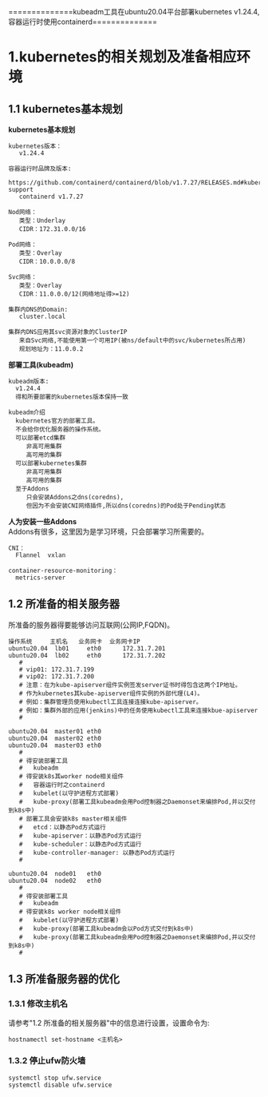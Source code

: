 ==============kubeadm工具在ubuntu20.04平台部署kubernetes v1.24.4,容器运行时使用containerd==============

# 1.kubernetes的相关规划及准备相应环境
## 1.1 kubernetes基本规划
**kubernetes基本规划**
```
kubernetes版本：
   v1.24.4

容器运行时品牌及版本:
   https://github.com/containerd/containerd/blob/v1.7.27/RELEASES.md#kubernetes-support
   containerd v1.7.27

Nod网络：
   类型：Underlay
   CIDR：172.31.0.0/16

Pod网络：
   类型：Overlay
   CIDR：10.0.0.0/8

Svc网络：
   类型：Overlay
   CIDR：11.0.0.0/12(网络地址得>=12)

集群内DNS的Domain:
   cluster.local

集群内DNS应用其svc资源对象的ClusterIP
   来自Svc网络,不能使用第一个可用IP(被ns/default中的svc/kubernetes所占用)
   规划地址为：11.0.0.2
```

**部署工具(kubeadm)**
```
kubeadm版本:
  v1.24.4
  得和所要部署的kubernetes版本保持一致

kubeadm介绍
  kubernetes官方的部署工具。
  不会给你优化服务器的操作系统。
  可以部署etcd集群
     非高可用集群
     高可用的集群
  可以部署kubernetes集群
     非高可用集群
     高可用的集群
  至于Addons
     只会安装Addons之dns(coredns),
     但因为不会安装CNI网络插件,所以dns(coredns)的Pod处于Pending状态
```

**人为安装一些Addons**  
Addons有很多，这里因为是学习环境，只会部署学习所需要的。
```
CNI：
  Flannel  vxlan

container-resource-monitoring：
  metrics-server
```

## 1.2 所准备的相关服务器
所准备的服务器得要能够访问互联网(公网IP,FQDN)。
```
操作系统     主机名   业务网卡  业务网卡IP   
ubuntu20.04  lb01     eth0      172.31.7.201
ubuntu20.04  lb02     eth0      172.31.7.202
   #
   # vip01: 172.31.7.199
   # vip02: 172.31.7.200
   # 注意：在为kube-apiserver组件实例签发server证书时得包含这两个IP地址。
   # 作为kubernetes其kube-apiserver组件实例的外部代理(L4)。
   # 例如：集群管理员使用kubectl工具连接连接kube-apiserver。
   # 例如：集群外部的应用(jenkins)中的任务使用kubectl工具来连接kbue-apiserver
   # 

ubuntu20.04  master01 eth0
ubuntu20.04  master02 eth0
ubuntu20.04  master03 eth0
   #
   # 得安装部署工具
   #   kubeadm
   # 得安装k8s其worker node相关组件
   #   容器运行时之containerd
   #   kubelet(以守护进程方式部署)
   #   kube-proxy(部署工具kubeadm会用Pod控制器之Daemonset来编排Pod,并以交付到k8s中)
   # 部署工具会安装k8s master相关组件
   #   etcd：以静态Pod方式运行
   #   kube-apiserver：以静态Pod方式运行
   #   kube-scheduler：以静态Pod方式运行
   #   kube-controller-manager: 以静态Pod方式运行
   # 

ubuntu20.04  node01   eth0
ubuntu20.04  node02   eth0
   #
   # 得安装部署工具
   #   kubeadm
   # 得安装k8s worker node相关组件
   #   kubelet(以守护进程方式部署)
   #   kube-proxy(部署工具kubeadm会以Pod方式交付到k8s中)
   #   kube-proxy(部署工具kubeadm会用Pod控制器之Daemonset来编排Pod,并以交付到k8s中)
   #
```
## 1.3 所准备服务器的优化
### 1.3.1 修改主机名
请参考"1.2 所准备的相关服务器"中的信息进行设置，设置命令为:
```
hostnamectl set-hostname <主机名>
```

### 1.3.2 停止ufw防火墙
```
systemctl stop ufw.service
systemctl disable ufw.service
```

